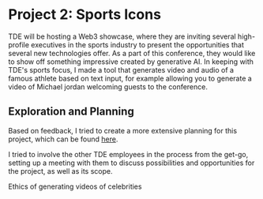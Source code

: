 # Project 2: Sports Icons
TDE will be hosting a Web3 showcase, where they are inviting several high-profile executives in the sports industry to present the opportunities that several new technologies offer. As a part of this conference, they would like to show off something impressive created by generative AI. In keeping with TDE's sports focus, I made a tool that generates video and audio of a famous athlete based on text input, for example allowing you to generate a video of Michael jordan welcoming guests to the conference.

## Exploration and Planning

Based on feedback, I tried to create a more extensive planning for this project, which can be found [here](Planning.md).

I tried to involve the other TDE employees in the process from the get-go, setting up a meeting with them to discuss possibilities and opportunities for the project, as well as its scope.

Ethics of generating videos of celebrities
